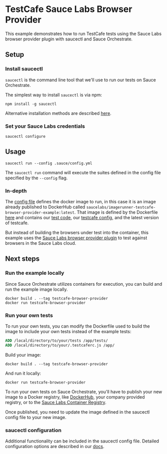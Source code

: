 # TestCafe Sauce Labs Browser Provider

This example demonstrates how to run TestCafe tests using the Sauce Labs browser provider plugin with saucectl and Sauce Orchestrate.

## Setup

### Install saucectl

`saucectl` is the command line tool that we'll use to run our tests on Sauce Orchestrate.

The simplest way to install `saucectl` is via npm:

```shell
npm install -g saucectl
```
Alternative installation methods are described [here](https://docs.saucelabs.com/dev/cli/saucectl/#installing-saucectl).

### Set your Sauce Labs credentials

```shell
saucectl configure
```

## Usage 

```shell
saucectl run --config .sauce/config.yml
```

The `saucectl run` command will execute the suites defined in the config file specified by the `--config` flag.

### In-depth

The [config file](./.sauce/config.yml) defines the docker image to run, in this case it is an image already published to DockerHub called `saucelabs/imagerunner-testcafe-browser-provider-example:latest`. That image is defined by the Dockerfile [here](./Dockerfile) and contains our [test code](./tests), our [testcafe config](./.testcaferc.js), and the latest version of testcafe.

But instead of building the browsers under test into the container, this example uses the [Sauce Labs browser provider plugin](https://github.com/DevExpress/testcafe-browser-provider-saucelabs) to test against browsers in the Sauce Labs cloud.

## Next steps

### Run the example locally

Since Sauce Orchestrate utilizes containers for execution, you can build and run the example image locally.

```shell
docker build . --tag testcafe-browser-provider
docker run testcafe-browser-provider
```

### Run your own tests

To run your own tests, you can modify the Dockerfile used to build the image to include your own tests instead of the example tests:

```Dockerfile
ADD /local/directory/to/your/tests /app/tests/
ADD /local/directory/to/your/.testcaferc.js /app/
```

Build your image:

```shell
docker build . --tag testcafe-browser-provider
```

And run it locally:

```shell
docker run testcafe-browser-provider
```

To run your own tests on Sauce Orchestrate, you'll have to publish your new image to a Docker registry, like [DockerHub](https://hub.docker.com), your company provided registry, or to the [Sauce Labs Container Registry](https://docs.saucelabs.com/orchestrate/saucelabs-private-registry/).

Once published, you need to update the image defined in the saucectl config file to your new image.

### saucectl configuration

Additional functionality can be included in the saucectl config file. Detailed configuration options are described in our [docs](https://docs.saucelabs.com/orchestrate/saucectl-configuration/).
